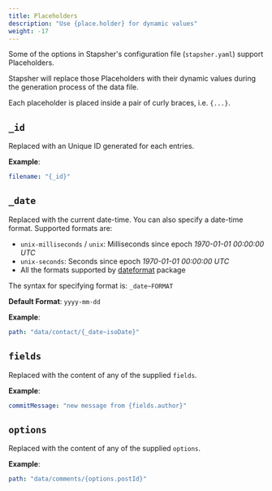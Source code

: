 ```yaml
---
title: Placeholders
description: "Use {place.holder} for dynamic values"
weight: -17
---
```


Some of the options in Stapsher's configuration file (`stapsher.yaml`) support Placeholders.

Stapsher will replace those Placeholders with their dynamic values during the generation process of the data file.

Each placeholder is placed inside a pair of curly braces, i.e. `{...}`.

## `_id`

Replaced with an Unique ID generated for each entries.

**Example**:

```yaml
filename: "{_id}"
```

## `_date`

Replaced with the current date-time. You can also specify a date-time format. Supported formats are:

- `unix-milliseconds` / `unix`: Milliseconds since epoch _1970-01-01 00:00:00 UTC_
- `unix-seconds`: Seconds since epoch _1970-01-01 00:00:00 UTC_
- All the formats supported by [dateformat](https://www.npmjs.com/package/dateformat) package

The syntax for specifying format is: `_date~FORMAT`

**Default Format**: `yyyy-mm-dd`

**Example**:

```yaml
path: "data/contact/{_date~isoDate}"
```

## `fields`

Replaced with the content of any of the supplied `fields`.

**Example**:

```yaml
commitMessage: "new message from {fields.author}"
```

## `options`

Replaced with the content of any of the supplied `options`.

**Example**:

```yaml
path: "data/comments/{options.postId}"
```
